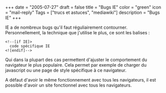 +++
date = "2005-07-27"
draft = false
title = "Bugs IE"
color = "green"
icon = "mail-reply"
Tags = ["trucs et astuces", "mediawiki"]
description = "Bugs IE"
+++

IE a de nombreux bugs qu'il faut réguliairement contourner.
Personnellement, la technique que j'utilise le plus, ce sont les balises
:

     
    <!--[if IE]>
      code spécifique IE
    <![endif]-->

Qui dans la plupart des cas permettent d'ajuster le comportement du
navigateur le plus populaire. Cela permet par exemple de charger du
javascript ou une page de style spécifique à ce navigateur.

A défaut d'avoir le même fonctionnement avec tous les navigateurs, il
est possible d'avoir un site fonctionnel avec tous les navigateurs.
